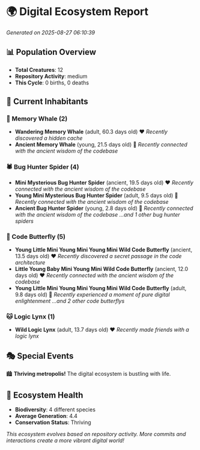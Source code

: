 # 🌍 Digital Ecosystem Report
*Generated on 2025-08-27 06:10:39*

## 📊 Population Overview
- **Total Creatures**: 12
- **Repository Activity**: medium
- **This Cycle**: 0 births, 0 deaths

## 👥 Current Inhabitants

### 🐋 Memory Whale (2)
- **Wandering Memory Whale** (adult, 60.3 days old) ❤️
  *Recently discovered a hidden cache*
- **Ancient Memory Whale** (young, 21.5 days old) 💚
  *Recently connected with the ancient wisdom of the codebase*

### 🕷️ Bug Hunter Spider (4)
- **Mini Mysterious Bug Hunter Spider** (ancient, 19.5 days old) ❤️
  *Recently connected with the ancient wisdom of the codebase*
- **Young Mini Mysterious Bug Hunter Spider** (adult, 9.5 days old) 💚
  *Recently connected with the ancient wisdom of the codebase*
- **Ancient Bug Hunter Spider** (young, 2.8 days old) 💚
  *Recently connected with the ancient wisdom of the codebase*
  *...and 1 other bug hunter spiders*

### 🦋 Code Butterfly (5)
- **Young Little Mini Young Mini Young Mini Wild Code Butterfly** (ancient, 13.5 days old) ❤️
  *Recently discovered a secret passage in the code architecture*
- **Little Young Baby Mini Young Mini Wild Code Butterfly** (ancient, 12.0 days old) ❤️
  *Recently connected with the ancient wisdom of the codebase*
- **Young Little Mini Young Mini Young Mini Wild Code Butterfly** (adult, 9.8 days old) 💛
  *Recently experienced a moment of pure digital enlightenment*
  *...and 2 other code butterflys*

### 🐱 Logic Lynx (1)
- **Wild Logic Lynx** (adult, 13.7 days old) ❤️
  *Recently made friends with a logic lynx*

## 🎭 Special Events

🏙️ **Thriving metropolis!** The digital ecosystem is bustling with life.

## 🔬 Ecosystem Health
- **Biodiversity**: 4 different species
- **Average Generation**: 4.4
- **Conservation Status**: Thriving

*This ecosystem evolves based on repository activity. More commits and interactions create a more vibrant digital world!*